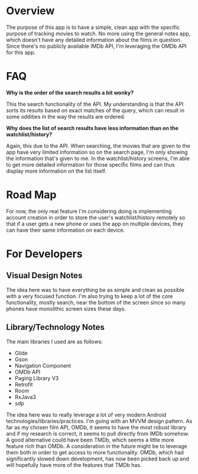 # Overview

The purpose of this app is to have a simple, clean app with the specific purpose of tracking movies to watch. No more
using the general notes app, which doesn't have any detailed information about the films in question. Since there's no 
publicly available IMDb API, I'm leveraging the OMDb API for this app.

# FAQ

**Why is the order of the search results a bit wonky?**

This the search functionality of the API. My understanding is that the API sorts its results based on exact matches of the query,
 which can result in some oddities in the way the results are ordered.
 
**Why does the list of search results have less information than on the watchlist/history?**

Again, this due to the API. When searching, the movies that are given to the app have very limited information so on the search page, I'm 
only showing the information that's given to me. In the watchlist/history screens, I'm able to get more detailed information for those specific 
films and can thus display more information on the list itself.

# Road Map
For now, the only real feature I'm considering doing is implementing account creation in order to store the user's watchlist/history remotely 
so that if a user gets a new phone or uses the app on multiple devices, they can have their same information on each device.

# For Developers

## Visual Design Notes

The idea here was to have everything be as simple and clean as possible with a very focused function. I'm also trying to keep a lot of the core 
functionality, mostly search, near the bottom of the screen since so many phones have monolithic screen sizes these days.

## Library/Technology Notes

The main libraries I used are as follows:
* Glide
* Gson
* Navigation Component
* OMDb API
* Paging Library V3
* Retrofit
* Room
* RxJava3
* sdp

The idea here was to really leverage a lot of very modern Android technologies/libraries/practices. I'm going with an MVVM design pattern. As far as my chosen film API, OMDb, it seems 
to have the most robust library and if my research is correct, it seems to pull directly from IMDb somehow. A good alternative could have been TMDb, which seems a little more feature rich than 
OMDb. A consideration in the future might be to leverage them both in order to get access to more functionality. OMDb, which had significantly slowed down development, has now been picked back up 
and will hopefully have more of the features that TMDb has.